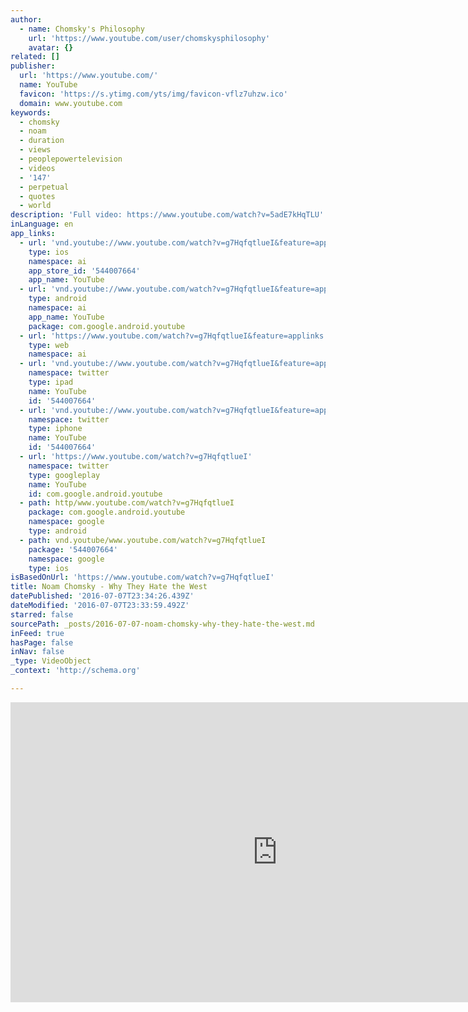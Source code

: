 ```yaml
---
author:
  - name: Chomsky's Philosophy
    url: 'https://www.youtube.com/user/chomskysphilosophy'
    avatar: {}
related: []
publisher:
  url: 'https://www.youtube.com/'
  name: YouTube
  favicon: 'https://s.ytimg.com/yts/img/favicon-vflz7uhzw.ico'
  domain: www.youtube.com
keywords:
  - chomsky
  - noam
  - duration
  - views
  - peoplepowertelevision
  - videos
  - '147'
  - perpetual
  - quotes
  - world
description: 'Full video: https://www.youtube.com/watch?v=5adE7kHqTLU'
inLanguage: en
app_links:
  - url: 'vnd.youtube://www.youtube.com/watch?v=g7HqfqtlueI&feature=applinks'
    type: ios
    namespace: ai
    app_store_id: '544007664'
    app_name: YouTube
  - url: 'vnd.youtube://www.youtube.com/watch?v=g7HqfqtlueI&feature=applinks'
    type: android
    namespace: ai
    app_name: YouTube
    package: com.google.android.youtube
  - url: 'https://www.youtube.com/watch?v=g7HqfqtlueI&feature=applinks'
    type: web
    namespace: ai
  - url: 'vnd.youtube://www.youtube.com/watch?v=g7HqfqtlueI&feature=applinks'
    namespace: twitter
    type: ipad
    name: YouTube
    id: '544007664'
  - url: 'vnd.youtube://www.youtube.com/watch?v=g7HqfqtlueI&feature=applinks'
    namespace: twitter
    type: iphone
    name: YouTube
    id: '544007664'
  - url: 'https://www.youtube.com/watch?v=g7HqfqtlueI'
    namespace: twitter
    type: googleplay
    name: YouTube
    id: com.google.android.youtube
  - path: http/www.youtube.com/watch?v=g7HqfqtlueI
    package: com.google.android.youtube
    namespace: google
    type: android
  - path: vnd.youtube/www.youtube.com/watch?v=g7HqfqtlueI
    package: '544007664'
    namespace: google
    type: ios
isBasedOnUrl: 'https://www.youtube.com/watch?v=g7HqfqtlueI'
title: Noam Chomsky - Why They Hate the West
datePublished: '2016-07-07T23:34:26.439Z'
dateModified: '2016-07-07T23:33:59.492Z'
starred: false
sourcePath: _posts/2016-07-07-noam-chomsky-why-they-hate-the-west.md
inFeed: true
hasPage: false
inNav: false
_type: VideoObject
_context: 'http://schema.org'

---
```

<iframe src="https://cdn.embedly.com/widgets/media.html?src=https%3A%2F%2Fwww.youtube.com%2Fembed%2Fg7HqfqtlueI%3Ffeature%3Doembed&amp;url=http%3A%2F%2Fwww.youtube.com%2Fwatch%3Fv%3Dg7HqfqtlueI&amp;image=https%3A%2F%2Fi.ytimg.com%2Fvi%2Fg7HqfqtlueI%2Fhqdefault.jpg&amp;key=b7d04c9b404c499eba89ee7072e1c4f7&amp;type=text%2Fhtml&amp;schema=youtube" width="854" height="480" scrolling="no" frameborder="0" allowfullscreen="" style=""></iframe>